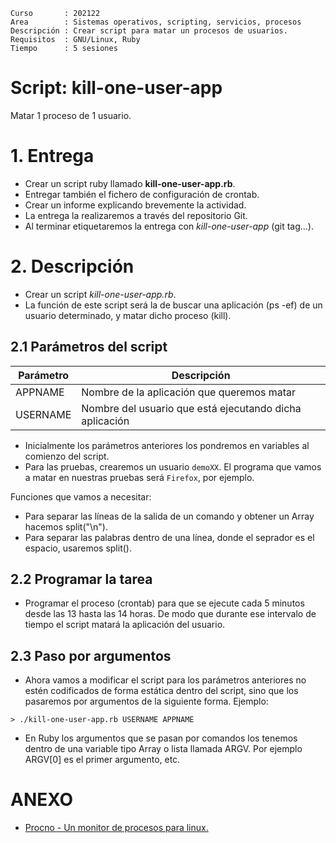 
```
Curso       : 202122
Area        : Sistemas operativos, scripting, servicios, procesos
Descripción : Crear script para matar un procesos de usuarios.
Requisitos  : GNU/Linux, Ruby
Tiempo      : 5 sesiones
```

# Script: kill-one-user-app

Matar 1 proceso de 1 usuario.

# 1. Entrega

* Crear un script ruby llamado **kill-one-user-app.rb**.
* Entregar también el fichero de configuración de crontab.
* Crear un informe explicando brevemente la actividad.
* La entrega la realizaremos a través del repositorio Git.
* Al terminar etiquetaremos la entrega con *kill-one-user-app* (git tag...).

# 2. Descripción

* Crear un script *kill-one-user-app.rb*.
* La función de este script será la de buscar una aplicación (ps -ef) de un usuario determinado, y matar dicho proceso (kill).

## 2.1 Parámetros del script

| Parámetro | Descripción |
| --------- | ----------- |
| APPNAME   | Nombre de la aplicación que queremos matar |
| USERNAME  | Nombre del usuario que está ejecutando dicha aplicación |
* Inicialmente los parámetros anteriores los pondremos en variables al comienzo del script.
* Para las pruebas, crearemos un usuario `demoXX`. El programa que vamos a matar en nuestras pruebas será `Firefox`, por ejemplo.

Funciones que vamos a necesitar:
* Para separar las líneas de la salida de un comando y obtener un Array hacemos split("\n").
* Para separar las palabras dentro de una línea, donde el seprador es el espacio, usaremos split().

## 2.2 Programar la tarea

* Programar el proceso (crontab) para que se ejecute cada 5 minutos desde las 13 hasta las 14 horas. De modo que durante ese intervalo de tiempo el script matará la aplicación del usuario.

## 2.3 Paso por argumentos

* Ahora vamos a modificar el script para los parámetros anteriores no estén codificados de forma estática dentro del script, sino que los pasaremos por argumentos de la siguiente forma. Ejemplo:

```
> ./kill-one-user-app.rb USERNAME APPNAME
```

* En Ruby los argumentos que se pasan por comandos los tenemos dentro de una variable tipo Array o lista llamada ARGV. Por ejemplo ARGV[0] es el primer argumento, etc.

# ANEXO

* [Procno - Un monitor de procesos para linux.](https://victorhckinthefreeworld.com/2021/12/23/procno-un-monitor-de-procesos-para-linux/) 

